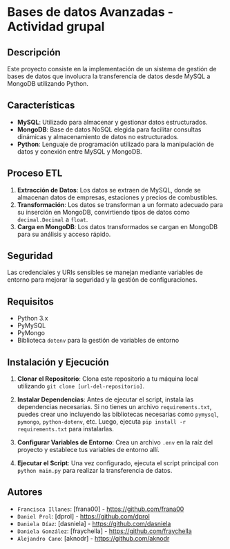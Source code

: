 # Bases de datos Avanzadas - Actividad grupal

## Descripción
Este proyecto consiste en la implementación de un sistema de gestión de bases de datos que involucra la transferencia de datos desde MySQL a MongoDB utilizando Python.

## Características
- **MySQL**: Utilizado para almacenar y gestionar datos estructurados.
- **MongoDB**: Base de datos NoSQL elegida para facilitar consultas dinámicas y almacenamiento de datos no estructurados.
- **Python**: Lenguaje de programación utilizado para la manipulación de datos y conexión entre MySQL y MongoDB.

## Proceso ETL
1. **Extracción de Datos**: Los datos se extraen de MySQL, donde se almacenan datos de empresas, estaciones y precios de combustibles.
2. **Transformación**: Los datos se transforman a un formato adecuado para su inserción en MongoDB, convirtiendo tipos de datos como `decimal.Decimal` a `float`.
3. **Carga en MongoDB**: Los datos transformados se cargan en MongoDB para su análisis y acceso rápido.

## Seguridad
Las credenciales y URIs sensibles se manejan mediante variables de entorno para mejorar la seguridad y la gestión de configuraciones.

## Requisitos
- Python 3.x
- PyMySQL
- PyMongo
- Biblioteca `dotenv` para la gestión de variables de entorno

## Instalación y Ejecución

1. **Clonar el Repositorio**:
   Clona este repositorio a tu máquina local utilizando `git clone [url-del-repositorio]`.

2. **Instalar Dependencias**:
   Antes de ejecutar el script, instala las dependencias necesarias. Si no tienes un archivo `requirements.txt`, puedes crear uno incluyendo las bibliotecas necesarias como `pymysql`, `pymongo`, `python-dotenv`, etc. Luego, ejecuta `pip install -r requirements.txt` para instalarlas.

3. **Configurar Variables de Entorno**:
   Crea un archivo `.env` en la raíz del proyecto y establece tus variables de entorno allí.

4. **Ejecutar el Script**:
   Una vez configurado, ejecuta el script principal con `python main.py` para realizar la transferencia de datos.


## Autores
- `Francisca Illanes`: [frana00] - https://github.com/frana00
- `Daniel Prol`: [dprol] - https://github.com/dprol
- `Daniela Díaz`: [dasniela] - https://github.com/dasniela
- `Daniela González`: [fraychella] - https://github.com/fraychella
- `Alejandro Cano`: [aknodr] - https://github.com/aknodr
